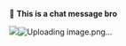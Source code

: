 🤙 **This is a chat message bro**

<img src="https://i.ytimg.com/vi/UCEPgNM4RgY/hqdefault.jpg"/>![Uploading image.png…]()

